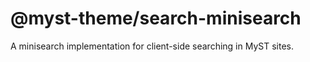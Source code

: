 # @myst-theme/search-minisearch

A minisearch implementation for client-side searching in MyST sites.

